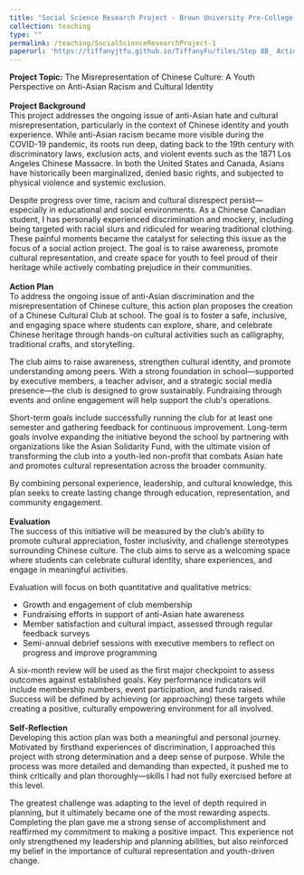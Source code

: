 ```yaml
---
title: "Social Science Research Project - Brown University Pre-College Program 2024"
collection: teaching
type: ""
permalink: /teaching/SocialScienceResearchProject-1
paperurl: 'https://tiffanyjtfu.github.io/TiffanyFu/files/Step 8B_ Action plan Final Report - Tiffany Fu.pdf'
---
```

**Project Topic:** The Misrepresentation of Chinese Culture: A Youth Perspective on Anti-Asian Racism and Cultural Identity
<br><br>**Project Background**
<br>This project addresses the ongoing issue of anti-Asian hate and cultural misrepresentation, particularly in the context of Chinese identity and youth experience. While anti-Asian racism became more visible during the COVID-19 pandemic, its roots run deep, dating back to the 19th century with discriminatory laws, exclusion acts, and violent events such as the 1871 Los Angeles Chinese Massacre. In both the United States and Canada, Asians have historically been marginalized, denied basic rights, and subjected to physical violence and systemic exclusion.

Despite progress over time, racism and cultural disrespect persist—especially in educational and social environments. As a Chinese Canadian student, I has personally experienced discrimination and mockery, including being targeted with racial slurs and ridiculed for wearing traditional clothing. These painful moments became the catalyst for selecting this issue as the focus of a social action project. The goal is to raise awareness, promote cultural representation, and create space for youth to feel proud of their heritage while actively combating prejudice in their communities.
<br><br>**Action Plan**
<br>To address the ongoing issue of anti-Asian discrimination and the misrepresentation of Chinese culture, this action plan proposes the creation of a Chinese Cultural Club at school. The goal is to foster a safe, inclusive, and engaging space where students can explore, share, and celebrate Chinese heritage through hands-on cultural activities such as calligraphy, traditional crafts, and storytelling.

The club aims to raise awareness, strengthen cultural identity, and promote understanding among peers. With a strong foundation in school—supported by executive members, a teacher advisor, and a strategic social media presence—the club is designed to grow sustainably. Fundraising through events and online engagement will help support the club's operations.

Short-term goals include successfully running the club for at least one semester and gathering feedback for continuous improvement. Long-term goals involve expanding the initiative beyond the school by partnering with organizations like the Asian Solidarity Fund, with the ultimate vision of transforming the club into a youth-led non-profit that combats Asian hate and promotes cultural representation across the broader community.

By combining personal experience, leadership, and cultural knowledge, this plan seeks to create lasting change through education, representation, and community engagement.
<br><br>**Evaluation**
<br>The success of this initiative will be measured by the club’s ability to promote cultural appreciation, foster inclusivity, and challenge stereotypes surrounding Chinese culture. The club aims to serve as a welcoming space where students can celebrate cultural identity, share experiences, and engage in meaningful activities.

Evaluation will focus on both quantitative and qualitative metrics:
* Growth and engagement of club membership
* Fundraising efforts in support of anti-Asian hate awareness
* Member satisfaction and cultural impact, assessed through regular feedback surveys
* Semi-annual debrief sessions with executive members to reflect on progress and improve programming

A six-month review will be used as the first major checkpoint to assess outcomes against established goals. Key performance indicators will include membership numbers, event participation, and funds raised. Success will be defined by achieving (or approaching) these targets while creating a positive, culturally empowering environment for all involved.
<br><br>**Self-Reflection**
<br>Developing this action plan was both a meaningful and personal journey. Motivated by firsthand experiences of discrimination, I approached this project with strong determination and a deep sense of purpose. While the process was more detailed and demanding than expected, it pushed me to think critically and plan thoroughly—skills I had not fully exercised before at this level.

The greatest challenge was adapting to the level of depth required in planning, but it ultimately became one of the most rewarding aspects. Completing the plan gave me a strong sense of accomplishment and reaffirmed my commitment to making a positive impact. This experience not only strengthened my leadership and planning abilities, but also reinforced my belief in the importance of cultural representation and youth-driven change.

